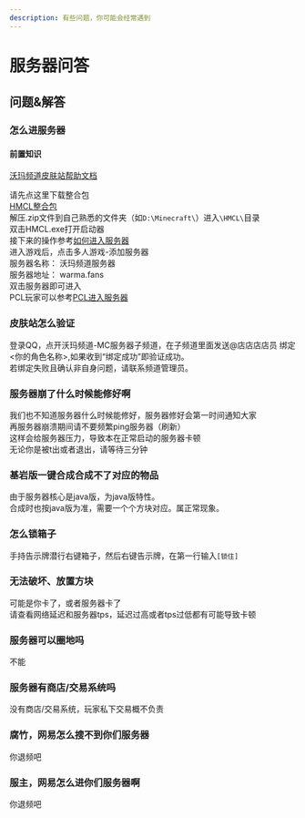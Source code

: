 ```yaml
---
description: 有些问题，你可能会经常遇到
---
```


# 服务器问答
## 问题&解答

### 怎么进服务器

#### 前置知识  
[沃玛频道皮肤站帮助文档](../First/Readme/pin-dao-wen-dang.md)  
   
请先点这里下载整合包   
[HMCL整合包](https://www.123pan.com/s/QJxqVv-QFRcv.html)  
 解压.zip文件到自己熟悉的文件夹（如`D:\Minecraft\`）进入`\HMCL\`目录\
 双击HMCL.exe打开启动器\
 接下来的操作参考[如何进入服务器](../serverDocs/enterTheServer/java-ban-jia-ru-fu-wu-qi)  
 进入游戏后，点击多人游戏-添加服务器  
 服务器名称： 沃玛频道服务器  
 服务器地址： warma.fans  
 双击服务器即可进入  
 PCL玩家可以参考[PCL进入服务器](../LancherConfig/pcl-qi-dong-qi.md)

### 皮肤站怎么验证

登录QQ，点开沃玛频道-MC服务器子频道，在子频道里面发送@店店店店员 绑定 <你的角色名称>,如果收到“绑定成功”即验证成功。  
若绑定失败且确认非自身问题，请联系频道管理员。

### 服务器崩了什么时候能修好啊

我们也不知道服务器什么时候能修好，服务器修好会第一时间通知大家    
再服务器崩溃期间请不要频繁ping服务器（刷新）    
这样会给服务器压力，导致本在正常启动的服务器卡顿   
无论你是被t出或者退出，请等待三分钟

### 基岩版一键合成合成不了对应的物品

由于服务器核心是java版，为java版特性。  
合成时也按java版为准，需要一个个方块对应。属正常现象。  

### 怎么锁箱子

手持告示牌潜行右键箱子，然后右键告示牌，在第一行输入`[锁住]`

### 无法破坏、放置方块

可能是你卡了，或者服务器卡了   
请查看网络延迟和服务器tps，延迟过高或者tps过低都有可能导致卡顿   

### 服务器可以圈地吗

不能

### 服务器有商店/交易系统吗

没有商店/交易系统，玩家私下交易概不负责

### 腐竹，网易怎么搜不到你们服务器

你退频吧

### 服主，网易怎么进你们服务器啊

你退频吧

